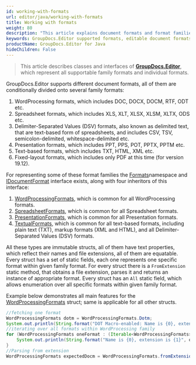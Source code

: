 ```yaml
---
id: working-with-formats
url: editor/java/working-with-formats
title: Working with formats
weight: 80
description: "This article explains document formats and format families supported by GroupDocs.Editor for Java and how to operate them in Java code."
keywords: GroupDocs.Editor supported formats, editable document formats
productName: GroupDocs.Editor for Java
hideChildren: False
---
```

> This article describes classes and interfaces of [**GroupDocs.Editor**](https://products.groupdocs.com/editor/java), which represent all supportable family formats and individual formats.

GroupDocs.Editor supports different document formats, all of them are conditionally divided onto several family formats:

1. WordProcessing formats, which includes DOC, DOCX, DOCM, RTF, ODT etc.
2. Spreadsheet formats, which includes XLS, XLT, XLSX, XLSM, XLTX, ODS etc.
3. Delimiter-Separated Values (DSV) formats, also known as delimited text, that are text-based form of spreadsheets, and includes CSV, TSV, semicolon-delimited, whitespace-delimited etc.
4. Presentation formats, which includes PPT, PPS, POT, PPTX, PPTM etc.
5. Text-based formats, which includes TXT, HTML, XML etc.
6. Fixed-layout formats, which includes only PDF at this time (for version 19.12).

For representing some of these format families the [Formats](https://apireference.groupdocs.com/editor/java/com.groupdocs.editor.formats/)namespace and [IDocumentFormat](https://apireference.groupdocs.com/editor/java/com.groupdocs.editor.formats/idocumentformat) interface exists, along with four inheritors of this interface:

1. [WordProcessingFormats](https://apireference.groupdocs.com/editor/java/com.groupdocs.editor.formats/wordprocessingformats), which is common for all WordProcessing formats.
2. [SpreadsheetFormats](https://apireference.groupdocs.com/editor/java/com.groupdocs.editor.formats/spreadsheetformats), which is common for all Spreadsheet formats.
3. [PresentationFormats](https://apireference.groupdocs.com/editor/java/com.groupdocs.editor.formats/presentationformats), which is common for all Presentation formats.
4. [TextualFormats](https://apireference.groupdocs.com/editor/java/com.groupdocs.editor.formats/textualformats), which is common for all text-based formats, including plain text (TXT), markup formats (XML and HTML), and all Delimiter-Separated Values (DSV) formats.

All these types are immutable structs, all of them have text properties, which reflect their names and file extensions, all of them are equatable. Every struct has a set of static fields, each one represents one specific format within given family format. For every struct there is a `FromExtension` static method, that obtains a file extension, parses it and returns an instance of appropriate format. Every struct has an `All` static field, which allows enumeration over all specific formats within given family format.

Example below demonstrates all main features for the [WordProcessingFormats](https://apireference.groupdocs.com/editor/java/com.groupdocs.editor.formats/wordprocessingformats) struct; same is applicable for all other structs.

```java
//fetching one format
WordProcessingFormats dotm = WordProcessingFormats.Dotm;
System.out.println(String.format("DOT Macro-enabled: Name is {0}, extension is {1}", dotm.getName(), dotm.getExtension()));
//iterating over all formats within WordProcessing family
for (WordProcessingFormats oneFormat : (Iterable<WordProcessingFormats>) WordProcessingFormats.All) {
    System.out.println(String.format("Name is {0}, extension is {1}", oneFormat.getName(), oneFormat.getExtension()));
}
//Parsing from extension
WordProcessingFormats expectedDocm = WordProcessingFormats.fromExtension(".docm");
```
